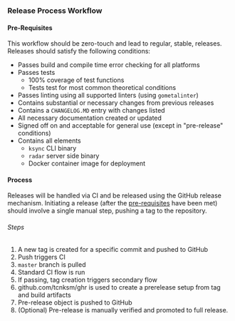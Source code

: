 ### Release Process Workflow

#### Pre-Requisites

This workflow should be zero-touch and lead to regular, stable, releases. Releases should satisfy the following conditions:

- Passes build and compile time error checking for all platforms
- Passes tests
  - 100% coverage of test functions
  - Tests test for most common theoretical conditions
- Passes linting using all supported linters (using `gometalinter`)
- Contains substantial or necessary changes from previous releases
- Contains a `CHANGELOG.MD` entry with changes listed
- All necessary documentation created or updated
- Signed off on and acceptable for general use (except in "pre-release" conditions)
- Contains all elements
  - `ksync` CLI binary
  - `radar` server side binary
  - Docker container image for deployment

#### Process
Releases will be handled via CI and be released using the GitHub release mechanism. Initiating a release (after the [pre-requisites](#pre-requisites) have been met) should involve a single manual step, pushing a tag to the repository.

###### Steps
1. A new tag is created for a specific commit and pushed to GitHub
2. Push triggers CI
  1. `master` branch is pulled
  2. Standard CI flow is run
  3. If passing, tag creation triggers secondary flow
3. github.com/tcnksm/ghr is used to create a prerelease setup from tag and build artifacts
4. Pre-release object is pushed to GitHub
5. (Optional) Pre-release is manually verified and promoted to full release.
